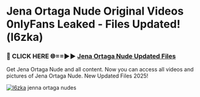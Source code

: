 # Jena Ortaga Nude Original Videos 0nlyFans Leaked - Files Updated! (l6zka)

<h3>🔴 CLICK HERE 🌐==►► <a href="https://tinyurl.com/52m3yx9h" rel="nofollow">Jena Ortaga Nude Updated Files</a></h3>

Get Jena Ortaga Nude and all content. Now you can access all videos and pictures of Jena Ortaga Nude. New Updated Files 2025!

[![l6zka](https://i.imgur.com/TnHtlc8.gif)](https://tinyurl.com/52m3yx9h)
jenna ortaga nudes